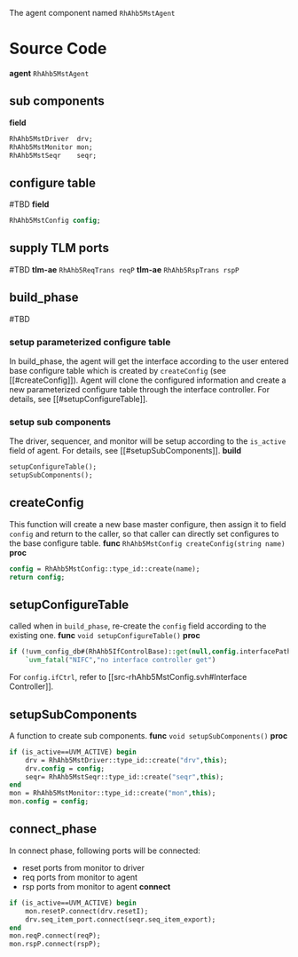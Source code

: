 The agent component named `RhAhb5MstAgent`
# Source Code
**agent** `RhAhb5MstAgent`

## sub components
**field**
```systemverilog
RhAhb5MstDriver  drv;
RhAhb5MstMonitor mon;
RhAhb5MstSeqr    seqr;
```
## configure table
#TBD 
**field**
```systemverilog
RhAhb5MstConfig config;
```
## supply TLM ports
#TBD 
**tlm-ae** `RhAhb5ReqTrans reqP`
**tlm-ae** `RhAhb5RspTrans rspP`
## build_phase
#TBD 
### setup parameterized configure table
In build_phase, the agent will get the interface according to the user entered base configure table which is created by `createConfig` (see [[#createConfig]]). Agent will clone the configured information and create a new parameterized configure table through the interface controller.
For details, see [[#setupConfigureTable]].
### setup sub components
The driver, sequencer, and monitor will be setup according to the `is_active` field of agent.
For details, see [[#setupSubComponents]].
**build**
```systemverilog
setupConfigureTable();
setupSubComponents();
```
## createConfig
This function will create a new base master configure, then assign it to field `config` and return to the caller, so that caller can directly set configures to the base configure table.
**func** `RhAhb5MstConfig createConfig(string name)`
**proc**
```systemverilog
config = RhAhb5MstConfig::type_id::create(name);
return config;
```
## setupConfigureTable
called when in `build_phase`, re-create the `config` field according to the existing one.
**func** `void setupConfigureTable()`
**proc**
```systemverilog
if (!uvm_config_db#(RhAhb5IfControlBase)::get(null,config.interfacePath,config.ifCtrl))
	`uvm_fatal("NIFC","no interface controller get")
```
For `config.ifCtrl`, refer to [[src-rhAhb5MstConfig.svh#Interface Controller]].
## setupSubComponents
A function to create sub components.
**func** `void setupSubComponents()`
**proc**
```systemverilog
if (is_active==UVM_ACTIVE) begin
	drv = RhAhb5MstDriver::type_id::create("drv",this);
	drv.config = config;
	seqr= RhAhb5MstSeqr::type_id::create("seqr",this);
end
mon = RhAhb5MstMonitor::type_id::create("mon",this);
mon.config = config;
```
## connect_phase
In connect phase, following ports will be connected:
- reset ports from monitor to driver
- req ports from monitor to agent
- rsp ports from monitor to agent
**connect**
```systemverilog
if (is_active==UVM_ACTIVE) begin
	mon.resetP.connect(drv.resetI);
	drv.seq_item_port.connect(seqr.seq_item_export);
end
mon.reqP.connect(reqP);
mon.rspP.connect(rspP);
```
